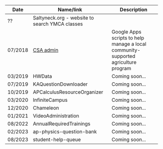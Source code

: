 | Date    | Name/link                                              | Description                                                                        |
| ------- | ------------------------------------------------------ | ---------------------------------------------------------------------------------- |
| ??      | Saltyneck.org - website to search YMCA classes         |
| 07/2018 | [CSA admin](https://github.com/MrScislowski/csa-admin) | Google Apps scripts to help manage a local community-supported agriculture program |
| 03/2019 | HWData                                                 | Coming soon...                                                                     |
| 07/2019 | KAQuestionDownloader                                   | Coming soon...                                                                     |
| 10/2019 | APCalculusResourceOrganizer                            | Coming soon...                                                                     |
| 03/2020 | InfiniteCampus                                         | Coming soon...                                                                     |
| 12/2020 | Chameleon                                              | Coming soon...                                                                     |
| 01/2021 | VideoAdministration                                    | Coming soon...                                                                     |
| 08/2022 | AnnualRequiredTrainings                                | Coming soon...                                                                     |
| 02/2023 | ap-physics-question-bank                               | Coming soon...                                                                     |
| 08/2023 | student-help-queue                                     | Coming soon...                                                                     |
